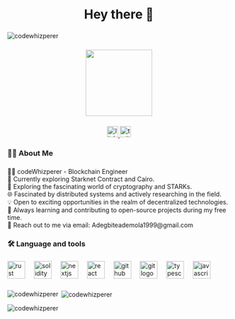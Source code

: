 <h1 align="center">Hey there 👋</h1>

###
<p align="left"> <img src="https://komarev.com/ghpvc/?username=codewhizperer&label=Profile%20views&color=0e75b6&style=flat" alt="codewhizperer" /> </p>

###

###

<div align="center">
  <img height="150" src="https://im.ezgif.com/tmp/ezgif-1-2b78bd9b49.gif"  />
</div>

###

<div align="center">
  <a href="https://www.linkedin.com/in/adegbite-kelvin-ademola-a986b6139/" target="_blank">
    <img src="https://img.shields.io/static/v1?message=LinkedIn&logo=linkedin&label=&color=0077B5&logoColor=white&labelColor=&style=for-the-badge" height="25" alt="linkedin logo"  />
  </a>
  <a href="https://twitter.com/codeWhizperer" target="_blank">
    <img src="https://img.shields.io/static/v1?message=Twitter&logo=twitter&label=&color=1DA1F2&logoColor=white&labelColor=&style=for-the-badge" height="25" alt="twitter logo"  />
  </a>
</div>

###

<h3 align="left">👩‍💻  About Me</h3>

###

<p align="left">👨‍💻 codeWhizperer - Blockchain Engineer<br> 🔗 Currently exploring Starknet Contract and Cairo.<br> 🔐 Exploring the fascinating world of cryptography and STARKs.<br> 🌐 Fascinated by distributed systems and actively researching in the field.<br> 💡 Open to exciting opportunities in the realm of decentralized technologies.<br> 🌱 Always learning and contributing to open-source projects during my free time.<br>📧  Reach out to me via email: Adegbiteademola1999@gmail.com</p>

###

<h3 align="left">🛠 Language and tools</h3>

###

<div align="left">
  <img src="https://skillicons.dev/icons?i=rust" height="40" alt="rust logo"  />
  <img width="12" />
  <img src="https://skillicons.dev/icons?i=solidity" height="40" alt="solidity logo"  />
  <img width="12" />
  <img src="https://skillicons.dev/icons?i=nextjs" height="40" alt="nextjs logo"  />
  <img width="12" />
  <img src="https://cdn.simpleicons.org/react/61DAFB" height="40" alt="react logo"  />
  <img width="12" />
  <img src="https://skillicons.dev/icons?i=github" height="40" alt="github logo"  />
  <img width="12" />
  <img src="https://cdn.simpleicons.org/git/F05032" height="40" alt="git logo"  />
  <img width="12" />
  <img src="https://cdn.simpleicons.org/typescript/3178C6" height="40" alt="typescript logo"  />
  <img width="12" />
  <img src="https://cdn.simpleicons.org/javascript/F7DF1E" height="40" alt="javascript logo"  />
</div>

###


<p><img align="left" src="https://github-readme-stats.vercel.app/api/top-langs?username=codewhizperer&show_icons=true&locale=en&layout=compact" alt="codewhizperer" /></p>

<p>&nbsp;<img align="center" src="https://github-readme-stats.vercel.app/api?username=codewhizperer&show_icons=true&locale=en" alt="codewhizperer" /></p>

<p><img align="center" src="https://github-readme-streak-stats.herokuapp.com/?user=codewhizperer&" alt="codewhizperer" /></p>

###

